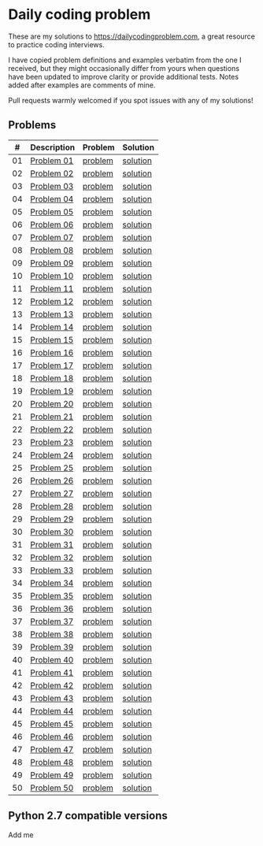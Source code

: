 # Daily coding problem

These are my solutions to https://dailycodingproblem.com, a great resource to practice coding interviews.

I have copied problem definitions and examples verbatim from the one I received, but they might occasionally differ
from yours when questions have been updated to improve clarity or provide additional tests.
Notes added after examples are comments of mine.

Pull requests warmly welcomed if you spot issues with any of my solutions!

## Problems

|  # | Description               | Problem                              | Solution                               |
|----|---------------------------|--------------------------------------|----------------------------------------|
| 01 | [Problem 01](problems/01) | [problem](problems/01/problem_01.py) | [solution](problems/01/solution_01.py) |
| 02 | [Problem 02](problems/02) | [problem](problems/02/problem_02.py) | [solution](problems/02/solution_02.py) |
| 03 | [Problem 03](problems/03) | [problem](problems/03/problem_03.py) | [solution](problems/03/solution_03.py) |
| 04 | [Problem 04](problems/04) | [problem](problems/04/problem_04.py) | [solution](problems/04/solution_04.py) |
| 05 | [Problem 05](problems/05) | [problem](problems/05/problem_05.py) | [solution](problems/05/solution_05.py) |
| 06 | [Problem 06](problems/06) | [problem](problems/06/problem_06.py) | [solution](problems/06/solution_06.py) |
| 07 | [Problem 07](problems/07) | [problem](problems/07/problem_07.py) | [solution](problems/07/solution_07.py) |
| 08 | [Problem 08](problems/08) | [problem](problems/08/problem_08.py) | [solution](problems/08/solution_08.py) |
| 09 | [Problem 09](problems/09) | [problem](problems/09/problem_09.py) | [solution](problems/09/solution_09.py) |
| 10 | [Problem 10](problems/10) | [problem](problems/10/problem_10.py) | [solution](problems/10/solution_10.py) |
| 11 | [Problem 11](problems/11) | [problem](problems/11/problem_11.py) | [solution](problems/11/solution_11.py) |
| 12 | [Problem 12](problems/12) | [problem](problems/12/problem_12.py) | [solution](problems/12/solution_12.py) |
| 13 | [Problem 13](problems/13) | [problem](problems/13/problem_13.py) | [solution](problems/13/solution_13.py) |
| 14 | [Problem 14](problems/14) | [problem](problems/14/problem_14.py) | [solution](problems/14/solution_14.py) |
| 15 | [Problem 15](problems/15) | [problem](problems/15/problem_15.py) | [solution](problems/15/solution_15.py) |
| 16 | [Problem 16](problems/16) | [problem](problems/16/problem_16.py) | [solution](problems/16/solution_16.py) |
| 17 | [Problem 17](problems/17) | [problem](problems/17/problem_17.py) | [solution](problems/17/solution_17.py) |
| 18 | [Problem 18](problems/18) | [problem](problems/18/problem_18.py) | [solution](problems/18/solution_18.py) |
| 19 | [Problem 19](problems/19) | [problem](problems/19/problem_19.py) | [solution](problems/19/solution_19.py) |
| 20 | [Problem 20](problems/20) | [problem](problems/20/problem_20.py) | [solution](problems/20/solution_20.py) |
| 21 | [Problem 21](problems/21) | [problem](problems/21/problem_21.py) | [solution](problems/21/solution_21.py) |
| 22 | [Problem 22](problems/22) | [problem](problems/22/problem_22.py) | [solution](problems/22/solution_22.py) |
| 23 | [Problem 23](problems/23) | [problem](problems/23/problem_23.py) | [solution](problems/23/solution_23.py) |
| 24 | [Problem 24](problems/24) | [problem](problems/24/problem_24.py) | [solution](problems/24/solution_24.py) |
| 25 | [Problem 25](problems/25) | [problem](problems/25/problem_25.py) | [solution](problems/25/solution_25.py) |
| 26 | [Problem 26](problems/26) | [problem](problems/26/problem_26.py) | [solution](problems/26/solution_26.py) |
| 27 | [Problem 27](problems/27) | [problem](problems/27/problem_27.py) | [solution](problems/27/solution_27.py) |
| 28 | [Problem 28](problems/28) | [problem](problems/28/problem_28.py) | [solution](problems/28/solution_28.py) |
| 29 | [Problem 29](problems/29) | [problem](problems/29/problem_29.py) | [solution](problems/29/solution_29.py) |
| 30 | [Problem 30](problems/30) | [problem](problems/30/problem_30.py) | [solution](problems/30/solution_30.py) |
| 31 | [Problem 31](problems/31) | [problem](problems/31/problem_31.py) | [solution](problems/31/solution_31.py) |
| 32 | [Problem 32](problems/32) | [problem](problems/32/problem_32.py) | [solution](problems/32/solution_32.py) |
| 33 | [Problem 33](problems/33) | [problem](problems/33/problem_33.py) | [solution](problems/33/solution_33.py) |
| 34 | [Problem 34](problems/34) | [problem](problems/34/problem_34.py) | [solution](problems/34/solution_34.py) |
| 35 | [Problem 35](problems/35) | [problem](problems/35/problem_35.py) | [solution](problems/35/solution_35.py) |
| 36 | [Problem 36](problems/36) | [problem](problems/36/problem_36.py) | [solution](problems/36/solution_36.py) |
| 37 | [Problem 37](problems/37) | [problem](problems/37/problem_37.py) | [solution](problems/37/solution_37.py) |
| 38 | [Problem 38](problems/38) | [problem](problems/38/problem_38.py) | [solution](problems/38/solution_38.py) |
| 39 | [Problem 39](problems/39) | [problem](problems/39/problem_39.py) | [solution](problems/39/solution_39.py) |
| 40 | [Problem 40](problems/40) | [problem](problems/40/problem_40.py) | [solution](problems/40/solution_40.py) |
| 41 | [Problem 41](problems/41) | [problem](problems/41/problem_41.py) | [solution](problems/41/solution_41.py) |
| 42 | [Problem 42](problems/42) | [problem](problems/42/problem_42.py) | [solution](problems/42/solution_42.py) |
| 43 | [Problem 43](problems/43) | [problem](problems/43/problem_43.py) | [solution](problems/43/solution_43.py) |
| 44 | [Problem 44](problems/44) | [problem](problems/44/problem_44.py) | [solution](problems/44/solution_44.py) |
| 45 | [Problem 45](problems/45) | [problem](problems/45/problem_45.py) | [solution](problems/45/solution_45.py) |
| 46 | [Problem 46](problems/46) | [problem](problems/46/problem_46.py) | [solution](problems/46/solution_46.py) |
| 47 | [Problem 47](problems/47) | [problem](problems/47/problem_47.py) | [solution](problems/47/solution_47.py) |
| 48 | [Problem 48](problems/48) | [problem](problems/48/problem_48.py) | [solution](problems/48/solution_48.py) |
| 49 | [Problem 49](problems/49) | [problem](problems/49/problem_49.py) | [solution](problems/49/solution_49.py) |
| 50 | [Problem 50](problems/50) | [problem](problems/50/problem_50.py) | [solution](problems/50/solution_50.py) |

## Python 2.7 compatible versions

Add me
